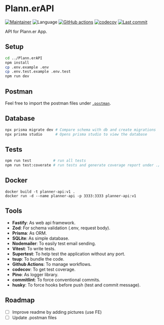 # Plann.erAPI

[![Maintainer](https://img.shields.io/badge/maintainer-%40heldercostaa-blue?logo=superuser&logoColor=white)](https://github.com/heldercostaa)
![Language](https://img.shields.io/badge/language-typescript-yellow?logo=ts-node&logoColor=white)
[![GitHub actions](https://img.shields.io/github/actions/workflow/status/heldercostaa/Plann.erAPI/main.yml?branch=main&logo=dependabot&logoColor=white)](https://github.com/heldercostaa/Plann.erAPI)
[![codecov](https://codecov.io/github/heldercostaa/Plann.erAPI/graph/badge.svg?token=AXVY2L9IAS)](https://codecov.io/github/heldercostaa/Plann.erAPI)
[![Last commit](https://img.shields.io/github/last-commit/heldercostaa/Plann.erAPI.svg?logo=github&logoColor=white)](https://github.com/heldercostaa/Plann.erAPI/commits/main)

API for Plann.er App.

## Setup

```bash
cd ../Plann.erAPI
npm install
cp .env.example .env
cp .env.test.example .env.test
npm run dev
```

## Postman

Feel free to import the postman files under [`.postman`](.postman).

## Database

```bash
npx prisma migrate dev # Compare schema with db and create migrations
npx prisma studio      # Opens prisma studio to view the database
```

## Tests

```bash
npm run test          # run all tests
npm run test:coverate # run tests and generate coverage report under ./coverage
```

## Docker

```
docker build -t planner-api:v1 .
docker run -d --name planner-api -p 3333:3333 planner-api:v1
```

## Tools

- **Fastify**: As web api framework.
- **Zod**: For schema validation (.env, request body).
- **Prisma**: As ORM.
- **SQLite**: As simple database.
- **Nodemailer**: To easily test email sending.
- **Vitest**: To write tests.
- **Supertest**: To help test the application without any port.
- **tsup**: To bundle the code.
- **Github Actions**: To manage workflows.
- **codecov**: To get test coverage.
- **Pino**: As logger library.
- **commitlint**: To force conventional commits.
- **husky**: To force hooks before push (test and commit message).

## Roadmap

- [ ] Improve readme by adding pictures (use FE)
- [ ] Update .postman files
